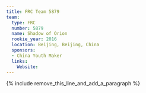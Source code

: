 ```yaml
---
title: FRC Team 5879
team:
  type: FRC
  number: 5879
  name: Shadow of Orion
  rookie_year: 2016
  location: Beijing, Beijing, China
  sponsors:
  - China Youth Maker
  links:
    Website:
---
```


{% include remove_this_line_and_add_a_paragraph %}